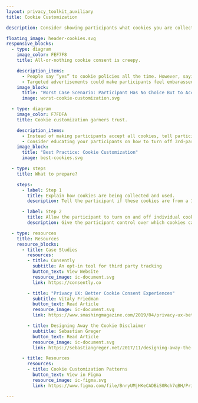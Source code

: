 ```yaml
---
layout: privacy_toolkit_auxiliary
title: Cookie Customization

description: Consider showing participants what cookies you are collecting, why they are relevant to the study, and how participants can customize which cookies are tracked or shared with your research team. <br /> <br />Giving participants this control early on demonstrates your respect for their right to privacy. Doing so can help build a long-term relationship with participants, and establish their trust in your commitment to protect their information. 

floating_image: header-cookies.svg
responsive_blocks:
  - type: diagram
    image_color: FEF7F8
    title: All-or-nothing cookie consent is creepy.

    description_items:
      - People say “yes” to cookie policies all the time. However, saying “yes” does not mean study participants are aware that their information can be used for advertising purposes. It may lead them to unexpectedly see targeted ads about the study or their health condition when they visit other websites. 
      - Targeted advertisements could make participants feel embarassed, worried, and distrustful about who has access to their information. These negative feelings could cause a participant to stop contributing data and to withdraw from the study.
    image_block:
      title: "Worst Case Scenario: Participant Has No Choice But to Accept All Cookies"
      image: worst-cookie-customization.svg

  - type: diagram
    image_color: F7FDFA
    title: Cookie customization garners trust.

    description_items:
      - Instead of making participants accept all cookies, tell participants that their cookies might be capturing other sensitive data. Inform them about what types of cookies you are collecting for the study, what purpose they serve for the study, and if any 3rd-party will be involved in processing this data. Ask participants for explicit consent before using these cookies for targeted advertising, and always give them the option to opt out. 
      - Consider educating your participants on how to turn off 3rd-party cookies to stop organizations from creating targeted ads based on their personal health information. Doing so can help set reasonable expectations about privacy, build trust, and increase the participant’s commitment to the study. 
    image_block:
      title: "Best Practice: Cookie Customization"
      image: best-cookies.svg

  - type: steps
    title: What to prepare?

    steps:
      - label: Step 1
        title: Explain how cookies are being collected and used.
        description: Tell the participant if these cookies are from a 1st- or 3rd-party. Describe the reason for collecting these cookies and how it will help the research study. 

      - label: Step 2
        title: Allow the participant to turn on and off individual cookies.
        description: Give the participant control over which cookies can be turned on and off for the purpose of the study. Help them make an informed decision about customization by explaining who the individual cookies are shared with, how this information is reported, and what settings serve their best interest.

  - type: resources
    title: Resources
    resource_blocks:
      - title: Case Studies
        resources:
        - title: Consently
          subtitle: An opt-in tool for third party tracking
          button_text: View Website
          resource_image: ic-document.svg
          link: https://consently.co

        - title: "Privacy UX: Better Cookie Consent Experiences"
          subtitle: Vitaly Friedman
          button_text: Read Article
          resource_image: ic-document.svg
          link: https://www.smashingmagazine.com/2019/04/privacy-ux-better-cookie-consent-experiences/

        - title: Designing Away the Cookie Disclaimer
          subtitle: Sebastian Greger
          button_text: Read Article
          resource_image: ic-document.svg
          link: https://sebastiangreger.net/2017/11/designing-away-the-cookie-disclaimer-talk/

      - title: Resources
        resources:
        - title: Cookie Customization Patterns
          button_text: View in Figma
          resource_image: ic-figma.svg
          link: https://www.figma.com/file/BnryUMjHKeCADBiS0Rch7qBH/Privacy-Templates-Public?node-id=135%3A93

---
```

